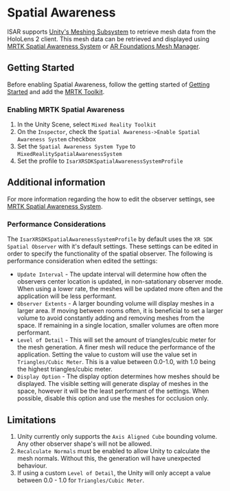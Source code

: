 # Spatial Awareness

ISAR supports [Unity's Meshing Subsystem](https://docs.unity3d.com/es/2020.2/Manual/xrsdk-meshing.html) to retrieve mesh data from the HoloLens 2 client. This mesh data can be retrieved and displayed using [MRTK Spatial Awareness System](https://docs.microsoft.com/en-us/windows/mixed-reality/mrtk-unity/features/spatial-awareness/spatial-awareness-getting-started?view=mrtkunity-2021-05) or [AR Foundations Mesh Manager](https://docs.unity3d.com/Packages/com.unity.xr.arfoundation@4.1/manual/mesh-manager.html).

## Getting Started

Before enabling Spatial Awareness, follow the getting started of [Getting Started](README.md#getting-started) and add the [MRTK Toolkit](mrtkextension.md).

### Enabling MRTK Spatial Awareness

1. In the Unity Scene, select `Mixed Reality Toolkit`
2. On the `Inspector`, check the `Spatial Awareness->Enable Spatial Awareness System` checkbox
3. Set the `Spatial Awareness System Type` to `MixedRealitySpatialAwarenessSystem`
4. Set the profile to `IsarXRSDKSpatialAwarenessSystemProfile`

## Additional information

For more information regarding the how to edit the observer settings, see [MRTK Spatial Awareness System](https://docs.microsoft.com/en-us/windows/mixed-reality/mrtk-unity/features/spatial-awareness/spatial-awareness-getting-started?view=mrtkunity-2021-05).

### Performance Considerations
The `IsarXRSDKSpatialAwarenessSystemProfile` by default uses the `XR SDK Spatial Observer` with it's default settings. These settings can be edited in order to specify the functionality of the spatial observer. The following is performance consideration when edited the settings:
- `Update Interval` - The update interval will determine how often the observers center location is updated, in non-satationary observer mode. When using a lower rate, the meshes will be updated more often and the application will be less performant.
- `Observer Extents` - A larger bounding volume will display meshes in a larger area. If moving between rooms often, it is beneficial to set a larger volume to avoid constantly adding and removing meshes from the space. If remaining in a single location, smaller volumes are often more performant.
- `Level of Detail` - This will set the amount of triangles/cubic meter for the mesh generation. A finer mesh will reduce the performance of the application. Setting the value to custom will use the value set in `Triangles/Cubic Meter`. This is a value between 0.0-1.0, with 1.0 being the highest triangles/cubic meter.
- `Display Option` - The display option determines how meshes should be displayed. The visible setting will generate display of meshes in the space, however it will be the least performant of the settings. When possible, disable this option and use the meshes for occlusion only.

## Limitations

1. Unity currently only supports the `Axis Aligned Cube` bounding volume. Any other observer shape's will not be allowed.
2. `Recalculate Normals` must be enabled to allow Unity to calculate the mesh normals. Without this, the generation will have unexpected behaviour.
3. If using a custom `Level of Detail`, the Unity will only accept a value between 0.0 - 1.0 for `Triangles/Cubic Meter`.

